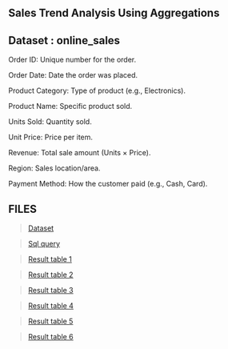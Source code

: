 ## Sales Trend Analysis Using Aggregations

## Dataset : online_sales 

Order ID: Unique number for the order.

Order Date: Date the order was placed.

Product Category: Type of product (e.g., Electronics).

Product Name: Specific product sold.

Units Sold: Quantity sold.

Unit Price: Price per item.

Revenue: Total sale amount (Units × Price).

Region: Sales location/area.

Payment Method: How the customer paid (e.g., Cash, Card).

## FILES 

>[Dataset](Online%20Sales%20Data%20(1).csv)

>[Sql query](Task_6.sql)

>[Result table 1](result_table1.csv)

>[Result table 2](result_table2.csv)

>[Result table 3](result_table3.csv)

>[Result table 4](result_table4.csv)

>[Result table 5](result_table5.csv)

>[Result table 6](result_table6.csv)
